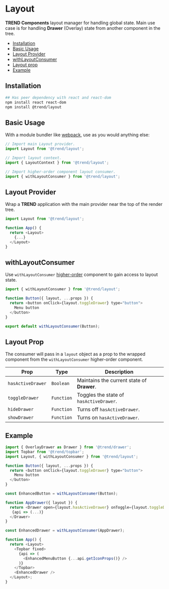 # Layout

**TREND Components** layout manager for handling global state.  Main use case is for handling **Drawer** (Overlay) state from another component in the tree.

* [Installation](#installation)
* [Basic Usage](#usage)
* [Layout Provider](#provider)
* [withLayoutConsumer](#consumer)
* [Layout prop](#layout)
* [Example](#example)

## <a name="installation"></a> Installation

```bash
## Has peer dependency with react and react-dom
npm install react react-dom
npm install @trend/layout
```

## <a name="usage"></a> Basic Usage

With a module bundler like [webpack](https://webpack.js.org/), use as you would anything else:

```javascript
// Import main Layout provider.
import Layout from '@trend/layout';

// Import layout context.
import { LayoutContext } from '@trend/layout';

// Import higher-order component layout consumer.
import { withLayoutConsumer } from '@trend/layout';
```

## <a name="provider"></a> Layout Provider

Wrap a **TREND** application with the main provider near the top of the render tree.

```javascript
import Layout from '@trend/layout';

function App() {
  return <Layout>
    {...}
  </Layout>
}
```

## <a name="consumer"></a> withLayoutConsumer

Use `withLayoutConsumer` [higher-order](https://reactjs.org/docs/higher-order-components.html) component to gain access to layout state.

```javascript
import { withLayoutConsumer } from '@trend/layout';

function Button({ layout, ...props }) {
  return <button onClick={layout.toggleDrawer} type="button">
    Menu button
  </button>
}

export default withLayoutConsumer(Button);
```

## <a name="layout"></a> Layout Prop

The consumer will pass in a `layout` object as a prop to the wrapped component from the `withLayoutConsumer` higher-order component.

Prop | Type | Description
--- | --- | ---
`hasActiveDrawer` | `Boolean` | Maintains the current state of **Drawer**.
`toggleDrawer` | `Function` | Toggles the state of `hasActiveDrawer`.
`hideDrawer` | `Function` | Turns off `hasActiveDrawer`.
`showDrawer` | `Function` | Turns on `hasActiveDrawer`.

## <a name="example"></a> Example

```javascript
import { OverlayDrawer as Drawer } from '@trend/drawer';
import Topbar from '@trend/topbar';
import Layout, { withLayoutConsumer } from '@trend/layout';

function Button({ layout, ...props }) {
  return <button onClick={layout.toggleDrawer} type="button">
    Menu button
  </button>
}

const EnhancedButton = withLayoutConsumer(Button);

function AppDrawer({ layout }) {
  return <Drawer open={layout.hasActiveDrawer} onToggle={layout.toggleDrawer}>
   {api => (...)}
  </Drawer>
}

const EnhancedDrawer = withLayoutConsumer(AppDrawer);

function App() {
  return <Layout>
    <Topbar fixed>
      {api => (
        <EnhancedMenuButton {...api.getIconProps()} />
      )}
    </Topbar>
    <EnhancedDrawer />
  </Layout>;
}
```
